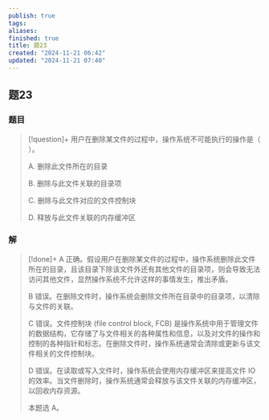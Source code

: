 ```yaml
---
publish: true
tags: 
aliases: 
finished: true
title: 题23
created: "2024-11-21 06:42"
updated: "2024-11-21 07:40"
---
```

## 题23
### 题目
> [!question]+
> 用户在删除某文件的过程中，操作系统不可能执行的操作是（ ）。
> 
> A. 删除此文件所在的目录
> 
> B. 删除与此文件关联的目录项
> 
> C. 删除与此文件对应的文件控制块
> 
> D. 释放与此文件关联的内存缓冲区
### 解
> [!done]+
> A 正确。假设用户在删除某文件的过程中，操作系统删除此文件所在的目录，且该目录下除该文件外还有其他文件的目录项，则会导致无法访问其他文件，显然操作系统不允许这样的事情发生，推出矛盾。
> 
> B 错误。在删除文件时，操作系统会删除文件所在目录中的目录项，以清除与文件的关联。
> 
> C 错误。文件控制块 (file control block, FCB) 是操作系统中用于管理文件的数据结构，它存储了与文件相关的各种属性和信息，以及对文件的操作和控制的各种指针和标志。在删除文件时，操作系统通常会清除或更新与该文件相关的文件控制块。
> 
> D 错误。在读取或写入文件时，操作系统会使用内存缓冲区来提高文件 IO 的效率。当文件删除时，操作系统通常会释放与该文件关联的内存缓冲区，以回收内存资源。
> 
> 本题选 A。